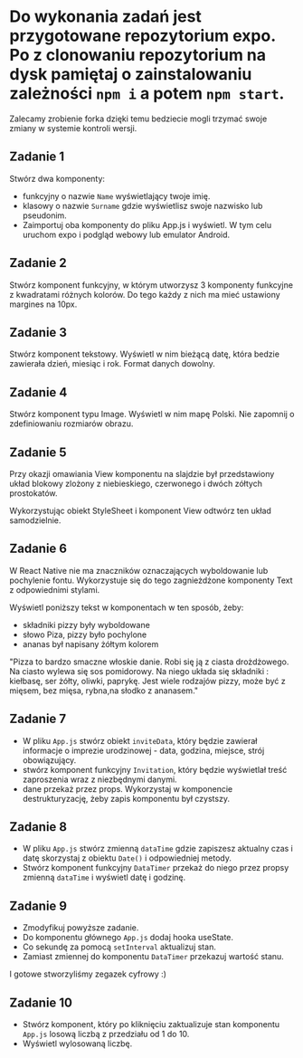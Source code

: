 # Do wykonania zadań jest przygotowane repozytorium expo. Po z clonowaniu repozytorium na dysk pamiętaj o zainstalowaniu zależności `npm i` a potem `npm start`.

Zalecamy zrobienie forka dzięki temu bedziecie mogli trzymać swoje zmiany w systemie kontroli wersji.

## Zadanie 1 

Stwórz dwa komponenty:

- funkcyjny o nazwie `Name` wyświetlający twoje imię.
- klasowy o nazwie `Surname` gdzie wyświetlisz swoje nazwisko lub pseudonim.
- Zaimportuj oba komponenty do pliku App.js i wyświetl. W tym celu uruchom expo i podgląd webowy lub emulator Android.

## Zadanie 2

Stwórz komponent funkcyjny, w którym utworzysz 3 komponenty funkcyjne z kwadratami różnych kolorów. Do tego każdy z nich ma mieć ustawiony margines na 10px. 

## Zadanie 3

Stwórz komponent tekstowy. Wyświetl w nim bieżącą datę, która bedzie zawierała dzień, miesiąc i rok. Format danych dowolny.

## Zadanie 4

Stwórz komponent typu Image. Wyświetl w nim mapę Polski. Nie zapomnij o zdefiniowaniu rozmiarów obrazu.

## Zadanie 5

Przy okazji omawiania View komponentu na slajdzie był przedstawiony układ blokowy zlożony z niebieskiego, czerwonego i dwóch zółtych prostokatów.

Wykorzystując obiekt StyleSheet i komponent View odtwórz ten układ samodzielnie.

## Zadanie 6 

W React Native nie ma znaczników oznaczających wyboldowanie lub pochylenie fontu. Wykorzystuje się do tego zagnieżdżone komponenty Text z odpowiednimi stylami.

Wyświetl poniższy tekst w komponentach w ten sposób, żeby:

- składniki pizzy były wyboldowane
- słowo Piza, pizzy było pochylone
- ananas był napisany żółtym kolorem

"Pizza to bardzo smaczne włoskie danie. Robi się ją z ciasta drożdżowego. Na ciasto wylewa się sos pomidorowy. Na niego układa się składniki : kiełbasę, ser żółty, oliwki, paprykę. Jest wiele rodzajów pizzy, może być z mięsem, bez mięsa, rybna,na słodko z ananasem."

## Zadanie 7

- W pliku `App.js` stwórz obiekt `inviteData`, który będzie zawierał informacje o imprezie urodzinowej - data, godzina, miejsce, strój obowiązujący.
- stwórz komponent funkcyjny `Invitation`, który będzie wyświetlał treść zaproszenia wraz z niezbędnymi danymi. 
- dane przekaż przez props. Wykorzystaj w komponencie destrukturyzację, żeby zapis komponentu był czystszy.

## Zadanie 8

- W pliku `App.js` stwórz zmienną `dataTime` gdzie zapiszesz aktualny czas i datę skorzystaj z obiektu `Date()` i odpowiedniej metody.
- Stwórz komponent funkcyjny `DataTimer` przekaż do niego przez propsy zmienną `dataTime` i wyświetl datę i godzinę.

## Zadanie 9 

- Zmodyfikuj powyższe zadanie. 
- Do komponentu głównego `App.js` dodaj hooka useState. 
- Co sekundę za pomocą `setInterval` aktualizuj stan.
- Zamiast zmiennej do komponentu `DataTimer` przekazuj wartość stanu.

I gotowe stworzyliśmy zegazek cyfrowy :)

## Zadanie 10

- Stwórz komponent, który po kliknięciu zaktualizuje stan komponentu `App.js` losową liczbą z przedziału od 1 do 10.
- Wyświetl wylosowaną liczbę.
